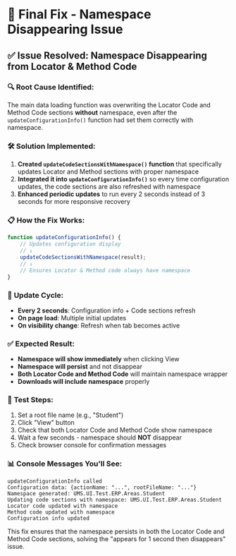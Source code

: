 # 🎉 Final Fix - Namespace Disappearing Issue

## ✅ Issue Resolved: Namespace Disappearing from Locator & Method Code

### 🔍 **Root Cause Identified:**
The main data loading function was overwriting the Locator Code and Method Code sections **without** namespace, even after the `updateConfigurationInfo()` function had set them correctly with namespace.

### 🛠️ **Solution Implemented:**

1. **Created `updateCodeSectionsWithNamespace()` function** that specifically updates Locator and Method sections with proper namespace
2. **Integrated it into `updateConfigurationInfo()`** so every time configuration updates, the code sections are also refreshed with namespace
3. **Enhanced periodic updates** to run every 2 seconds instead of 3 seconds for more responsive recovery

### 📋 **How the Fix Works:**

```javascript
function updateConfigurationInfo() {
    // Updates configuration display
    // ↓
    updateCodeSectionsWithNamespace(result);
    // ↓ 
    // Ensures Locator & Method code always have namespace
}
```

### 🔄 **Update Cycle:**
- **Every 2 seconds**: Configuration info + Code sections refresh
- **On page load**: Multiple initial updates 
- **On visibility change**: Refresh when tab becomes active

### ✅ **Expected Result:**
- **Namespace will show immediately** when clicking View
- **Namespace will persist** and not disappear
- **Both Locator Code and Method Code** will maintain namespace wrapper
- **Downloads will include namespace** properly

### 🧪 **Test Steps:**
1. Set a root file name (e.g., "Student")
2. Click "View" button
3. Check that both Locator Code and Method Code show namespace
4. Wait a few seconds - namespace should **NOT** disappear
5. Check browser console for confirmation messages

### 📊 **Console Messages You'll See:**
```
updateConfigurationInfo called
Configuration data: {actionName: "...", rootFileName: "..."}
Namespace generated: UMS.UI.Test.ERP.Areas.Student
Updating code sections with namespace: UMS.UI.Test.ERP.Areas.Student
Locator code updated with namespace
Method code updated with namespace
Configuration info updated
```

This fix ensures that the namespace persists in both the Locator Code and Method Code sections, solving the "appears for 1 second then disappears" issue.
